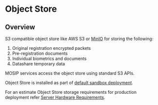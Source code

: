 # Object Store

## Overview

S3 compatible object store like AWS S3 or [MinIO](https://min.io/) for storing the following:

1. Original registration encrypted packets
2. Pre-registration documents
3. Individual biometrics and documents
4. Datashare temporary data

MOSIP services access the object store using standard S3 APIs.

Object Store is installed as part of [default sandbox deployment](https://github.com/mosip/mosip-infra/tree/release-1.2.0/deployment/v3/external/object\_store).

For an estimate Object Store storage requirements for production deployment refer [Server Hardware Requirements](broken-reference).
